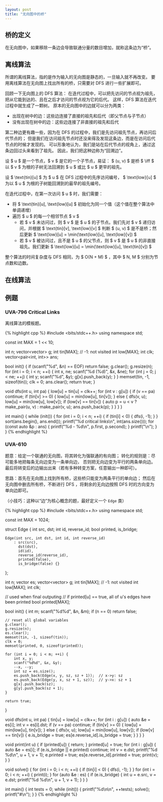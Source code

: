 ```yaml
---
layout: post
title: "无向图中的桥"
---
```


## 桥的定义

在无向图中，如果移除一条边会导致联通分量的数目增加，就称这条边为“桥”。

## 离线算法

所谓的离线算法，指的是作为输入的无向图是静态的，一旦输入就不再改变。
要用离线算法在无向图上找出所有的桥，只需要对 DFS 进行一些扩展即可。

回顾一下无向图上的 DFS 算法：
在迭代过程中，可以把先访问的节点视为祖先，把从它能到达的、且在之后才访问的节点视为它的后代。
这样，DFS 算法在迭代过程中就生成了一颗树。
原本的无向图中的边就可以分为两类：

- 出现在树中的边：这些边连接了直接的祖先和后代（即父节点与子节点）
- 没有出现在树中的边：这些边连接了非直接的祖先和后代

第二种边更有趣一些，因为在 DFS 的过程中，我们是先访问祖先节点，再访问后代节点的；
但是我们在访问祖先节点时还没来得及发现这条边，而是在访问后代节点的时候才发现的。
可以形象地认为，我们是站在后代节点的视角上，通过这条边回过头来看到了祖先。
因此，我们把这种边称为“回溯边”。

设 $ u $ 是一个节点，$ v $ 是它的一个子节点，易证：
$ (u, v) $ 是桥 $ \iff $ 以 $ v $ 为根的子树无法回溯到 $ u $ 或比 $ u $ 更早的祖先。

设 $ \text{tin}[u] $ 为 $ u $ 在 DFS 过程中的先序访问编号，
$ \text{low}[u] $ 为以 $ u $ 为根的子树能回溯到的最早的祖先编号。

在迭代过程中，在第一次访问 $ u $ 时，我们需要：

- 将 $ \text{tin}[u], \text{low}[u] $ 初始化为同一个值（这个值在整个算法中单调递增）
- 遍历 $ u $ 的每一个相邻节点 $ v $
    - 若 $ v $ 未访问过，则 $ v $ 是 $ u $ 的子节点。我们先对 $ v $ 递归访问，并根据 $ \text{tin}[v], \text{low}[v] $ 判断 $ (u, v) $ 是不是桥；然后更新 $ \text{low}[u] = \min(\text{low}[u], \text{low}[v]) $
    - 若 $ v $ 被访问过，且不是 $ u $ 的父节点，则 $ v $ 是 $ u $ 的非直接祖先。我们更新 $ \text{low}[u] = \min(\text{low}[u], \text{tin}[v]) $

整个算法的时间复杂度与 DFS 相同，为 $ O(N + M) $ ，其中 $ N, M $ 分别为节点数和边数。

## 在线算法

## 例题

### UVA-796 Critical Links

离线算法的模板题。

{% highlight cpp %}
#include <bits/stdc++.h>
using namespace std;

const int MAX = 1 << 10;

int n;
vector<vector<int>> g;
int tin[MAX];  // -1: not visited
int low[MAX];
int clk;
vector<pair<int, int>> ans;

bool init() {
    if (scanf("%d", &n) == EOF) return false;
    g.clear();
    g.resize(n);
    for (int i = 0; i < n; ++i) {
        int x, ne;
        scanf("%d (%d)", &x, &ne);
        for (int j = 0; j < ne; ++j) {
            int y;
            scanf("%d", &y);
            g[x].push_back(y);
        }
    }
    memset(tin, -1, sizeof(tin));
    clk = 0;
    ans.clear();
    return true;
}

void dfs(int u, int pa) {
    low[u] = tin[u] = clk++;
    for (int v : g[u]) {
        if (v == pa) continue;
        if (tin[v] >= 0) {
            low[u] = min(low[u], tin[v]);
        } else {
            dfs(v, u);
            low[u] = min(low[u], low[v]);
            if (low[v] == tin[v]) {
                auto p = u < v ? make_pair(u, v) : make_pair(v, u);
                ans.push_back(p);
            }
        }
    }
}

int main() {
    while (init()) {
        for (int i = 0; i < n; ++i) {
            if (tin[i] < 0) {
                dfs(i, -1);
            }
        }
        sort(ans.begin(), ans.end());
        printf("%d critical links\n", int(ans.size()));
        for (const auto &p : ans) {
            printf("%d - %d\n", p.first, p.second);
        }
        printf("\n");
    }
}
{% endhighlight %}

### UVA-610

题意：给定一个联通的无向图，将其转化为强联通的有向图；
转化的规则是：尽可能多地把每条无向边变为一条单向边，
否则把无向边变为平行的两条单向边。
最后将转变后的边输出出来（若有多种转变方案，任意输出一种即可）。

思路：首先在无向图上找到所有桥，这些桥只能变为两条平行的单向边；
然后在无向图中删去所有桥，不断进行 DFS ，将剩余的无向边按照 DFS 时的方向变为单向边即可。

（小技巧：这种以“边”为核心概念的题，最好定义一个 `Edge` 类）

{% highlight cpp %}
#include <bits/stdc++.h>
using namespace std;

const int MAX = 1024;

struct Edge {
    int src, dst;
    int id, reverse_id;
    bool printed, is_bridge;

    Edge(int src, int dst, int id, int reverse_id)
        : src(src),
          dst(dst),
          id(id),
          reverse_id(reverse_id),
          printed(false),
          is_bridge(false) {}
};

int n;
vector<Edge> es;
vector<vector<int>> g;
int tin[MAX];  // -1: not visited
int low[MAX];
int clk;

// used when final outputing
// if printed[u] == true, all of u's edges have been printed
bool printed[MAX];

bool init() {
    int m;
    scanf("%d%d", &n, &m);
    if (n == 0) return false;

    // reset all global variables
    g.clear();
    g.resize(n);
    es.clear();
    memset(tin, -1, sizeof(tin));
    clk = 0;
    memset(printed, 0, sizeof(printed));

    for (int i = 0; i < m; ++i) {
        int x, y;
        scanf("%d%d", &x, &y);
        --x, --y;
        int sz = es.size();
        es.push_back(Edge(x, y, sz, sz + 1));  // x->y: sz
        es.push_back(Edge(y, x, sz + 1, sz));  // y->x: sz + 1
        g[x].push_back(sz);
        g[y].push_back(sz + 1);
    }

    return true;
}

void dfs(int u, int pa) {
    tin[u] = low[u] = clk++;
    for (int i : g[u]) {
        auto &e = es[i];
        int v = es[i].dst;
        if (v == pa) continue;
        if (tin[v] >= 0) {
            low[u] = min(low[u], tin[v]);
        } else {
            dfs(v, u);
            low[u] = min(low[u], low[v]);
            if (low[v] == tin[v]) {
                e.is_bridge = true;
                es[e.reverse_id].is_bridge = true;
            }
        }
    }
}

void print(int u) {
    if (printed[u]) {
        return;
    }
    printed[u] = true;
    for (int i : g[u]) {
        auto &e = es[i];
        if (e.is_bridge || e.printed) continue;
        int v = e.dst;
        printf("%d %d\n", u + 1, v + 1);
        e.printed = true;
        es[e.reverse_id].printed = true;
        print(v);
    }
}

void solve() {
    for (int i = 0; i < n; ++i) {
        if (tin[i] < 0) {
            dfs(i, -1);
        }
    }
    for (int i = 0; i < n; ++i) {
        print(i);
    }
    for (auto &e : es) {
        if (e.is_bridge) {
            int u = e.src, v = e.dst;
            printf("%d %d\n", u + 1, v + 1);
        }
    }
}

int main() {
    int tests = 0;
    while (init()) {
        printf("%d\n\n", ++tests);
        solve();
        printf("#\n");
    }
}
{% endhighlight %}
